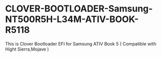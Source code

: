# CLOVER-BOOTLOADER-Samsung-NT500R5H-L34M-ATIV-BOOK-R5118
This is Clover Bootloader EFI for Samsung ATIV Book 5 ( Compatible with Hight Sierra,Mojave )
